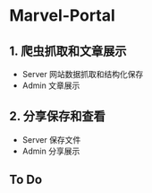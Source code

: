 # Marvel-Portal

## 1. 爬虫抓取和文章展示

- Server 网站数据抓取和结构化保存
- Admin 文章展示

## 2. 分享保存和查看

- Server 保存文件
- Admin 分享展示

## To Do
